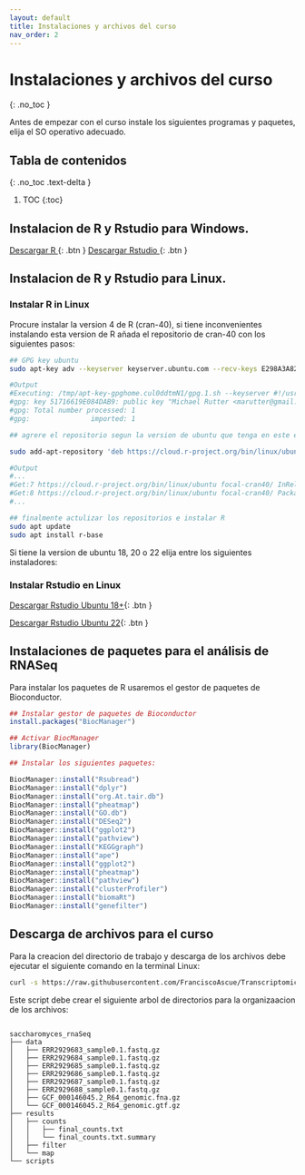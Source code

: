 ```yaml
---
layout: default
title: Instalaciones y archivos del curso
nav_order: 2
---
```



# Instalaciones y archivos del curso
{: .no_toc }

Antes de empezar con el curso instale los siguientes programas y paquetes, elija el SO operativo adecuado.

## Tabla de contenidos
{: .no_toc .text-delta }

1. TOC
{:toc}


## Instalacion de R y Rstudio para Windows.


[Descargar R ](https://cran.r-project.org/bin/windows/base/R-4.2.1-win.exe){: .btn } [Descargar Rstudio ](https://download1.rstudio.org/desktop/windows/RStudio-2022.07.2-576.exe){: .btn } 


## Instalacion de R y Rstudio para Linux.

### Instalar R in Linux

Procure instalar la version 4 de R (cran-40), si tiene inconvenientes instalando esta version de R añada el repositorio de cran-40 con los siguientes pasos:

```bash
## GPG key ubuntu
sudo apt-key adv --keyserver keyserver.ubuntu.com --recv-keys E298A3A825C0D65DFD57CBB651716619E084DAB9

#Output
#Executing: /tmp/apt-key-gpghome.cul0ddtmN1/gpg.1.sh --keyserver #!/usr/bin/env bashkeyserver.ubuntu.com --recv-keys E298A3A825C0D65DFD57CBB651716619E084DAB9
#gpg: key 51716619E084DAB9: public key "Michael Rutter <marutter@gmail.com>" imported
#gpg: Total number processed: 1
#gpg:               imported: 1

## agrere el repositorio segun la version de ubuntu que tenga en este ejemplo es para ubuntu 20 

sudo add-apt-repository 'deb https://cloud.r-project.org/bin/linux/ubuntu focal-cran40/'

#Output
#...
#Get:7 https://cloud.r-project.org/bin/linux/ubuntu focal-cran40/ InRelease [3622 B]                  
#Get:8 https://cloud.r-project.org/bin/linux/ubuntu focal-cran40/ Packages [15.6 kB]
#...

## finalmente actulizar los repositorios e instalar R
sudo apt update
sudo apt install r-base
```

Si tiene la version de ubuntu 18, 20 o 22 elija entre los siguientes instaladores:

### Instalar Rstudio en Linux

[Descargar Rstudio Ubuntu 18+](https://download1.rstudio.org/desktop/bionic/amd64/rstudio-2022.07.2-576-amd64.deb){: .btn } 


[Descargar Rstudio Ubuntu 22](https://download1.rstudio.org/desktop/jammy/amd64/rstudio-2022.07.2-576-amd64.deb){: .btn } 


## Instalaciones de paquetes para el análisis de RNASeq

Para instalar los paquetes de R usaremos el gestor de paquetes de Bioconductor.

```r
## Instalar gestor de paquetes de Bioconductor
install.packages("BiocManager")

## Activar BiocManager
library(BiocManager)
```


```r
## Instalar los siguientes paquetes:

BiocManager::install("Rsubread")
BiocManager::install("dplyr")
BiocManager::install("org.At.tair.db")
BiocManager::install("pheatmap")
BiocManager::install("GO.db")
BiocManager::install("DESeq2")
BiocManager::install("ggplot2")
BiocManager::install("pathview")
BiocManager::install("KEGGgraph")
BiocManager::install("ape")
BiocManager::install("ggplot2")
BiocManager::install("pheatmap")
BiocManager::install("pathview")
BiocManager::install("clusterProfiler")
BiocManager::install("biomaRt")
BiocManager::install("genefilter")

```  

## Descarga de archivos para el curso

Para la creacion del directorio de trabajo y descarga de los archivos debe ejecutar el siguiente comando en la terminal Linux:

```bash
curl -s https://raw.githubusercontent.com/FranciscoAscue/Transcriptomica_conebiol/master/downloadSeq.bash | bash 
```

Este script debe crear el siguiente arbol de directorios para la organizaacion de los archivos:

```

saccharomyces_rnaSeq
├── data
│   ├── ERR2929683_sample0.1.fastq.gz
│   ├── ERR2929684_sample0.1.fastq.gz
│   ├── ERR2929685_sample0.1.fastq.gz
│   ├── ERR2929686_sample0.1.fastq.gz
│   ├── ERR2929687_sample0.1.fastq.gz
│   ├── ERR2929688_sample0.1.fastq.gz
│   ├── GCF_000146045.2_R64_genomic.fna.gz
│   └── GCF_000146045.2_R64_genomic.gtf.gz
├── results
│   ├── counts
│   │   ├── final_counts.txt
│   │   └── final_counts.txt.summary
│   ├── filter
│   └── map
└── scripts

```